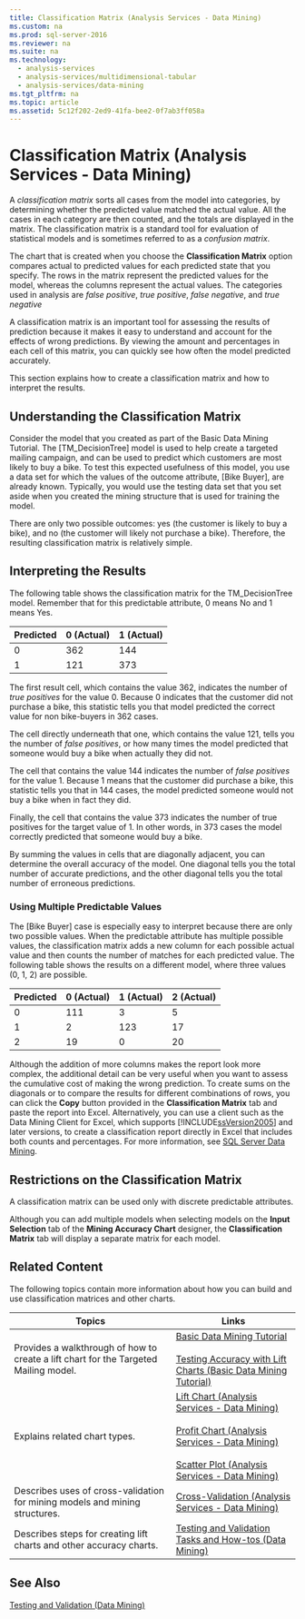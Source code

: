 ```yaml
---
title: Classification Matrix (Analysis Services - Data Mining)
ms.custom: na
ms.prod: sql-server-2016
ms.reviewer: na
ms.suite: na
ms.technology: 
  - analysis-services
  - analysis-services/multidimensional-tabular
  - analysis-services/data-mining
ms.tgt_pltfrm: na
ms.topic: article
ms.assetid: 5c12f202-2ed9-41fa-bee2-0f7ab3ff058a
---
```

# Classification Matrix (Analysis Services - Data Mining)
  A *classification matrix* sorts all cases from the model into categories, by determining whether the predicted value matched the actual value. All the cases in each category are then counted, and the totals are displayed in the matrix. The classification matrix is a standard tool for evaluation of statistical models and is sometimes referred to as a *confusion matrix*.  
  
 The chart that is created when you choose the **Classification Matrix** option compares actual to predicted values for each predicted state that you specify. The rows in the matrix represent the predicted values for the model, whereas the columns represent the actual values. The categories used in analysis are *false positive*, *true positive*, *false negative*, and *true negative*  
  
 A classification matrix is an important tool for assessing the results of prediction because it makes it easy to understand and account for the effects of wrong predictions. By viewing the amount and percentages in each cell of this matrix, you can quickly see how often the model predicted accurately.  
  
 This section explains how to create a classification matrix and how to interpret the results.  
  
## Understanding the Classification Matrix  
 Consider the model that you created as part of the Basic Data Mining Tutorial. The \[TM\_DecisionTree\] model is used to help create a targeted mailing campaign, and can be used to predict which customers are most likely to buy a bike. To test this expected usefulness of this model, you use a data set for which the values of the outcome attribute, \[Bike Buyer\], are already known. Typically, you would use the testing data set that you set aside when you created the mining structure that is used for training the model.  
  
 There are only two possible outcomes: yes \(the customer is likely to buy a bike\), and no \(the customer will likely not purchase a bike\). Therefore, the resulting classification matrix is relatively simple.  
  
## Interpreting the Results  
 The following table shows the classification matrix for the TM\_DecisionTree model. Remember that for this predictable attribute, 0 means No and 1 means Yes.  
  
|Predicted|0 \(Actual\)|1 \(Actual\)|  
|---------------|------------------|------------------|  
|0|362|144|  
|1|121|373|  
  
 The first result cell, which contains the value 362, indicates the number of *true positives* for the value 0. Because 0 indicates that the customer did not purchase a bike, this statistic tells you that model predicted the correct value for non bike\-buyers in 362 cases.  
  
 The cell directly underneath that one, which contains the value 121, tells you the number of *false positives*, or how many times the model predicted that someone would buy a bike when actually they did not.  
  
 The cell that contains the value 144 indicates the number of *false positives* for the value 1. Because 1 means that the customer did purchase a bike, this statistic tells you that in 144 cases, the model predicted someone would not buy a bike when in fact they did.  
  
 Finally, the cell that contains the value 373 indicates the number of true positives for the target value of 1. In other words, in 373 cases the model correctly predicted that someone would buy a bike.  
  
 By summing the values in cells that are diagonally adjacent, you can determine the overall accuracy of the model. One diagonal tells you the total number of accurate predictions, and the other diagonal tells you the total number of erroneous predictions.  
  
### Using Multiple Predictable Values  
 The \[Bike Buyer\] case is especially easy to interpret because there are only two possible values. When the predictable attribute has multiple possible values, the classification matrix adds a new column for each possible actual value and then counts the number of matches for each predicted value. The following table shows the results on a different model, where three values \(0, 1, 2\) are possible.  
  
|Predicted|0 \(Actual\)|1 \(Actual\)|2 \(Actual\)|  
|---------------|------------------|------------------|------------------|  
|0|111|3|5|  
|1|2|123|17|  
|2|19|0|20|  
  
 Although the addition of more columns makes the report look more complex, the additional detail can be very useful when you want to assess the cumulative cost of making the wrong prediction. To create sums on the diagonals or to compare the results for different combinations of rows, you can click the **Copy** button provided in the **Classification Matrix** tab and paste the report into Excel. Alternatively, you can use a client such as the Data Mining Client for Excel, which supports [!INCLUDE[ssVersion2005](../../Token/Other/ssVersion2005_md.md)] and later versions, to create a classification report directly in Excel that includes both counts and percentages. For more information, see [SQL Server Data Mining](http://go.microsoft.com/fwlink/?LinkID=77733).  
  
## Restrictions on the Classification Matrix  
 A classification matrix can be used only with discrete predictable attributes.  
  
 Although you can add multiple models when selecting models on the **Input Selection** tab of the **Mining Accuracy Chart** designer, the **Classification Matrix** tab will display a separate matrix for each model.  
  
## Related Content  
 The following topics contain more information about how you can build and use classification matrices and other charts.  
  
|Topics|Links|  
|------------|-----------|  
|Provides a walkthrough of how to create a lift chart for the Targeted Mailing model.|[Basic Data Mining Tutorial](../Topic/Basic%20Data%20Mining%20Tutorial.md)<br /><br /> [Testing Accuracy with Lift Charts &#40;Basic Data Mining Tutorial&#41;](../Topic/Testing%20Accuracy%20with%20Lift%20Charts%20\(Basic%20Data%20Mining%20Tutorial\).md)|  
|Explains related chart types.|[Lift Chart &#40;Analysis Services - Data Mining&#41;](../../Topics/TopicNameNotContainA/Lift-Chart--Analysis-Services---Data-Mining-.md)<br /><br /> [Profit Chart &#40;Analysis Services - Data Mining&#41;](../../Topics/TopicNameNotContainA/Profit-Chart--Analysis-Services---Data-Mining-.md)<br /><br /> [Scatter Plot &#40;Analysis Services - Data Mining&#41;](../../Topics/TopicNameNotContainA/Scatter-Plot--Analysis-Services---Data-Mining-.md)|  
|Describes uses of cross\-validation for mining models and mining structures.|[Cross-Validation &#40;Analysis Services - Data Mining&#41;](../../Topics/TopicNameNotContainA/Cross-Validation--Analysis-Services---Data-Mining-.md)|  
|Describes steps for creating lift charts and other accuracy charts.|[Testing and Validation Tasks and How-tos &#40;Data Mining&#41;](../../Topics/TopicNameNotContainA/Testing-and-Validation-Tasks-and-How-tos--Data-Mining-.md)|  
  
## See Also  
 [Testing and Validation &#40;Data Mining&#41;](../../Topics/TopicNameNotContainA/Testing-and-Validation--Data-Mining-.md)  
  
  